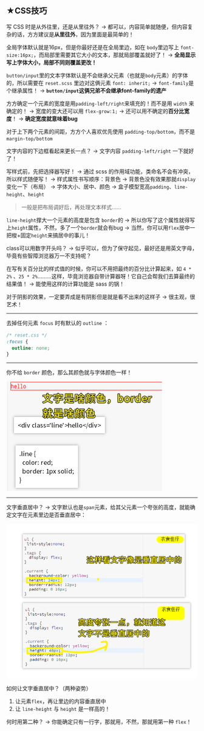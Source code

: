 ## ★CSS技巧

写 CSS 时是从外往里，还是从里往外？ -> 都可以，内容简单就随便，但内容复杂的话，方方建议是**从里往外**，因为里面是最简单的！

全局字体默认就是16px，但是你最好还是在全局里边，如在 `body`里边写上 `font-size:16px;`，而局部里需要其它大小的文本，那就局部覆盖就好了！ -> **全局显示写上字体大小，局部不同则覆盖更改！**

`button/input`里的文本字体默认是不会继承父元素（也就是`body`元素）的字体的，所以需要在 `reset.scss` 里边对这俩元素 `font: inherit;` -> `font-family`是个继承属性！ -> **`button/input`这俩兄弟不会继承font-family的遗产**

方方确定一个元素的宽度是用`padding-left/right`来填充的！而不是用 `width` 来确定的！ -> 宽度的变大还可以用 `flex-grow:1;` -> 还可以用不确定的**百分比宽度**！
 -> **确定宽度就意味着bug**

对于上下两个元素的间距，方方个人喜欢优先使用 `padding-top/bottom`，而不是 `margin-top/bottom`

文字内容的下边框看起来更长一点？ -> 文字内容 `padding-left/right` 一下就好了！

写样式前，先把选择器写好！ -> 通过 scss 的作用域功能，类命名不会有冲突，所以样式随便写！ -> 样式属性书写顺序：背景色 -> 背景色没有效果那就`display`变化一下（布局） -> 字体大小、居中、颜色 -> 盒子模型宽高`padding`、`line-height`、`height`

> 一般是把布局调好后，再处理文本样式……


`line-height`撑大一个元素的高度是包含 `border`的 -> 所以你写了这个属性就得写上`height`属性，不然，多了一个`border`就会有bug -> 当然，你可以用`flex`居中一把梭+固定`height`来搞居中的事儿！

class可以用数字开头吗？ -> 似乎可以，但为了保守起见，最好还是用英文字母，毕竟有些智障浏览器万一不支持呢？

在写有关百分比的样式值的时候，你可以不用把最终的百分比计算起来，如 `4 * 2%` 、`25 * 2%`………这样，毕竟浏览器自带计算器呀！它自己会帮我们去算最终的结果值！ -> 能使用这样的计算功能是 sass 的锅！

对于阴影的效果，一定要弄成是有阴影但是就是看不出来的这样子 -> 很主观，很艺术！



---

去掉任何元素 `focus` 时有默认的 `outline` ：

``` css
/* reset.css */
:focus {
  outline: none;
}
```

---

你不给 `border` 颜色，那么其颜色就与字体颜色一样！

![border颜色](assets/img/2020-08-26-16-48-13.png)

---

文字垂直居中？ -> 文字默认也是`span`元素，给其父元素一个夸张的高度，就能确定文字在元素里边是否垂直居中：

![文字垂直居中](assets/img/2020-08-26-12-55-57.png)

如何让文字垂直居中？（两种姿势）

1. 让元素`flex`，再让里边的内容垂直居中
2. 让 `line-height` 与 `height` 是一样高的！

何时用第二种？ -> 你能确定只有一行字，那就用，不然，那就用第一种 `flex`！
